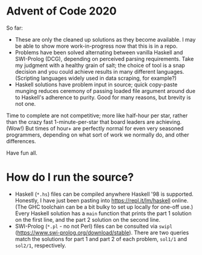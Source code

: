# Advent of Code 2020

So far:
* These are only the cleaned up solutions as they become available. I may be able to show more work-in-progress now that this is in a repo.
* Problems have been solved alternating between vanilla Haskell and SWI-Prolog (DCG), depending on perceived parsing requirements. Take my judgment with a healthy grain of salt; the choice of tool is a snap decision and you could achieve results in many different languages. (Scripting languages widely used in data scraping, for example?)
* Haskell solutions have problem input in source; quick copy-paste munging reduces ceremony of passing loaded file argument around due to Haskell's adherence to purity. Good for many reasons, but brevity is not one.

Time to complete are not competitive; more like half-hour per star, rather than the crazy fast 1-minute-per-star that board leaders are achieving. (Wow!)  But times of hour+ are perfectly normal for even very seasoned programmers, depending on what sort of work we normally do, and other differences.

Have fun all.

How do I run the source?
========================

* Haskell (```*.hs```) files can be compiled anywhere Haskell '98 is supported. Honestly, I have just been pasting into https://repl.it/lm/haskell online. (The GHC toolchain can be a bit bulky to set up locally for one-off use.) Every Haskell solution has a ```main``` function that prints the part 1 solution on the first line, and the part 2 solution on the second line.
* SWI-Prolog (```*.pl``` - no not Perl) files can be consulted via ```swipl``` (https://www.swi-prolog.org/download/stable). There are two queries match the solutions for part 1 and part 2 of each problem, ```sol1/1``` and ```sol2/1```, respectively.
